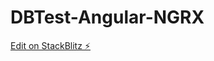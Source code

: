 # DBTest-Angular-NGRX

[Edit on StackBlitz ⚡️](https://stackblitz.com/edit/angular-region-city-with-ngrx-9bzujb)


